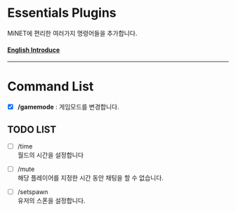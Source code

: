 Essentials Plugins
========

MiNET에 편리한 여러가지 명령어들을 추가합니다.

#### [English Introduce](https://github.com/PIEA/Essentials/blob/master/README.md#essentials-plugins)


----------

Command List
======
- [x] __/gamemode__ : 게임모드를 변경합니다.

TODO LIST
--
- [ ] /time
<br>월드의 시간을 설정합니다

- [ ] /mute
<br>해당 플레이어를 지정한 시간 동안 채팅을 할 수 없습니다.

- [ ] /setspawn
<br>유저의 스폰을 설정합니다.
